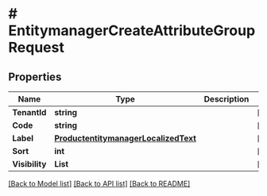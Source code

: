 # # EntitymanagerCreateAttributeGroupRequest


## Properties 


Name | Type | Description | Notes
------------ | ------------- | ------------- | -------------
**TenantId**| **string** |   | [optional]
**Code**| **string** |   | [optional]
**Label**| [**ProductentitymanagerLocalizedText**](ProductentitymanagerLocalizedText.md) |   | [optional]
**Sort**| **int** |   | [optional]
**Visibility**| **List<string>** |   | [optional]


[[Back to Model list]](../../README.md#models) [[Back to API list]](../../README.md#endpoints) [[Back to README]](../../README.md)

